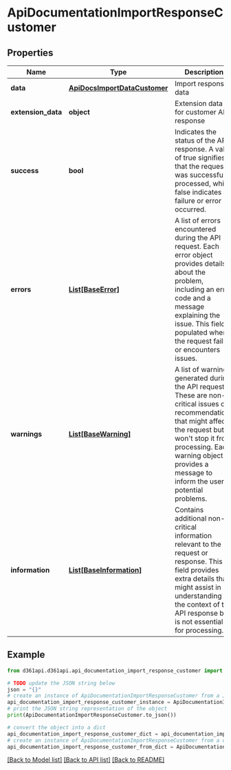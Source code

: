 # ApiDocumentationImportResponseCustomer


## Properties

Name | Type | Description | Notes
------------ | ------------- | ------------- | -------------
**data** | [**ApiDocsImportDataCustomer**](ApiDocsImportDataCustomer.md) | Import response data | [optional] 
**extension_data** | **object** | Extension data for customer API response | [optional] 
**success** | **bool** | Indicates the status of the API response. A value of true signifies that the request was successfully processed, while false indicates a failure or error occurred. | [optional] 
**errors** | [**List[BaseError]**](BaseError.md) | A list of errors encountered during the API request. Each error object provides details about the problem, including an error code and a message explaining the issue. This field is populated when the request fails or encounters issues. | [optional] 
**warnings** | [**List[BaseWarning]**](BaseWarning.md) | A list of warnings generated during the API request. These are non-critical issues or recommendations that might affect the request but won&#39;t stop it from processing. Each warning object provides a message to inform the user of potential problems. | [optional] 
**information** | [**List[BaseInformation]**](BaseInformation.md) | Contains additional non-critical information relevant to the request or response. This field provides extra details that might assist in understanding the context of the API response but is not essential for processing. | [optional] 

## Example

```python
from d361api.d361api.api_documentation_import_response_customer import ApiDocumentationImportResponseCustomer

# TODO update the JSON string below
json = "{}"
# create an instance of ApiDocumentationImportResponseCustomer from a JSON string
api_documentation_import_response_customer_instance = ApiDocumentationImportResponseCustomer.from_json(json)
# print the JSON string representation of the object
print(ApiDocumentationImportResponseCustomer.to_json())

# convert the object into a dict
api_documentation_import_response_customer_dict = api_documentation_import_response_customer_instance.to_dict()
# create an instance of ApiDocumentationImportResponseCustomer from a dict
api_documentation_import_response_customer_from_dict = ApiDocumentationImportResponseCustomer.from_dict(api_documentation_import_response_customer_dict)
```
[[Back to Model list]](../README.md#documentation-for-models) [[Back to API list]](../README.md#documentation-for-api-endpoints) [[Back to README]](../README.md)


